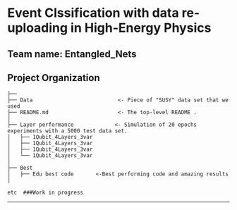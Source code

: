 # Event Clssification with data re-uploading in High-Energy Physics

## Team name: Entangled_Nets

Project Organization
------------

    ├── 
    ├── Data                           <- Piece of "SUSY" data set that we used
    ├── README.md                      <- The top-level README .
    │
    ├── Layer performance             <- Simulation of 20 epochs experiments with a 5000 test data set.
    │   ├── 1Qubit_4Layers_3var       
    │   ├── 1Qubit_4Layers_3var       
    │   ├── 1Qubit_4Layers_3var       
    │   └── 1Qubit_4Layers_3var       
    │
    ├── Best     
    │   ├── Edu best code       <-Best performing code and amazing results
    │
    
    etc  ###Work in progress

--------
